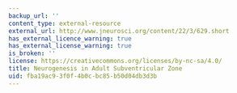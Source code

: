 ```yaml
---
backup_url: ''
content_type: external-resource
external_url: http://www.jneurosci.org/content/22/3/629.short
has_external_licence_warning: true
has_external_license_warning: true
is_broken: ''
license: https://creativecommons.org/licenses/by-nc-sa/4.0/
title: Neurogenesis in Adult Subventricular Zone
uid: fba19ac9-3f0f-4b0c-bc85-b50d04db3d3b
---
```

